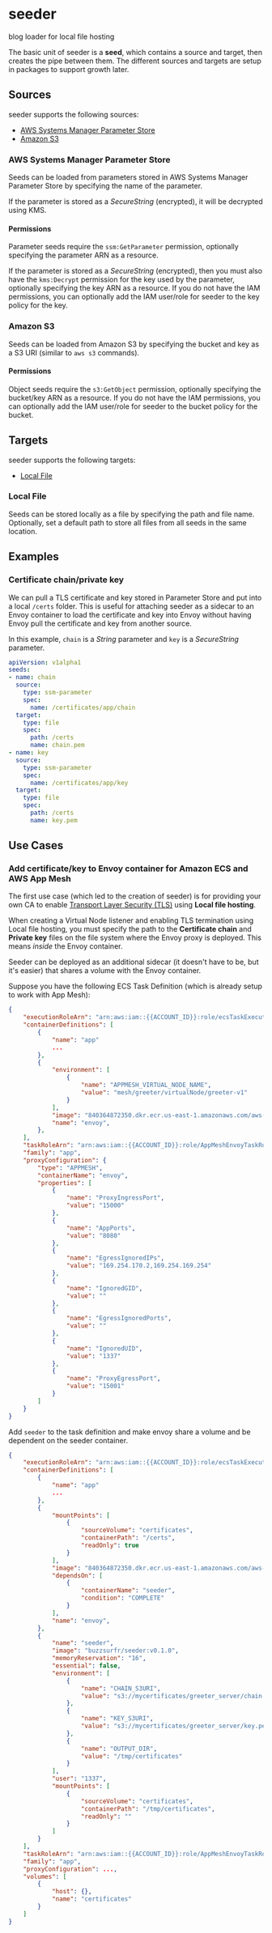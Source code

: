 # seeder
blog loader for local file hosting

The basic unit of seeder is a **seed**, which contains a source and target, then creates the pipe between them. The different sources and targets are setup in packages to support growth later.

## Sources

seeder supports the following sources:
* [AWS Systems Manager Parameter Store](#aws-systems-manager-parameter-store)
* [Amazon S3](#amazon-s3)

### AWS Systems Manager Parameter Store

Seeds can be loaded from parameters stored in AWS Systems Manager Parameter Store by specifying the name of the parameter.

If the parameter is stored as a _SecureString_ (encrypted), it will be decrypted using KMS.

#### Permissions

Parameter seeds require the `ssm:GetParameter` permission, optionally specifying the parameter ARN as a resource.

If the parameter is stored as a _SecureString_ (encrypted), then you must also have the `kms:Decrypt` permission for the key used by the parameter, optionally specifying the key ARN as a resource. If you do not have the IAM permissions, you can optionally add the IAM user/role for seeder to the key policy for the key.

### Amazon S3

Seeds can be loaded from Amazon S3 by specifying the bucket and key as a S3 URI (similar to `aws s3` commands).

#### Permissions

Object seeds require the `s3:GetObject` permission, optionally specifying the bucket/key ARN as a resource. If you do not have the IAM permissions, you can optionally add the IAM user/role for seeder to the bucket policy for the bucket.

## Targets

seeder supports the following targets:
* [Local File](#local-file)

### Local File

Seeds can be stored locally as a file by specifying the path and file name. Optionally, set a default path to store all files from all seeds in the same location.

## Examples

### Certificate chain/private key

We can pull a TLS certificate and key stored in Parameter Store and put into a local `/certs` folder. This is useful for attaching seeder as a sidecar to an Envoy container to load the certificate and key into Envoy without having Envoy pull the certificate and key from another source.

In this example, `chain` is a _String_ parameter and `key` is a _SecureString_ parameter.

```yaml
apiVersion: v1alpha1
seeds:
- name: chain
  source:
    type: ssm-parameter
    spec:
      name: /certificates/app/chain
  target:
    type: file
    spec:
      path: /certs
      name: chain.pem
- name: key
  source:
    type: ssm-parameter
    spec:
      name: /certificates/app/key
  target:
    type: file
    spec:
      path: /certs
      name: key.pem
```

## Use Cases

### Add certificate/key to Envoy container for Amazon ECS and AWS App Mesh

The first use case (which led to the creation of seeder) is for providing your own CA to enable [Transport Layer Security (TLS)](https://docs.aws.amazon.com/app-mesh/latest/userguide/tls.html) using **Local file hosting**.

When creating a Virtual Node listener and enabling TLS termination using Local file hosting, you must specify the path to the **Certificate chain** and **Private key** files on the file system where the Envoy proxy is deployed. This means _inside_ the Envoy container.

Seeder can be deployed as an additional sidecar (it doesn't have to be, but it's easier) that shares a volume with the Envoy container.

Suppose you have the following ECS Task Definition (which is already setup to work with App Mesh):

```json
{
    "executionRoleArn": "arn:aws:iam::{{ACCOUNT_ID}}:role/ecsTaskExecutionRole",
    "containerDefinitions": [
        {
            "name": "app"
            ...
        },
        {
            "environment": [
                {
                    "name": "APPMESH_VIRTUAL_NODE_NAME",
                    "value": "mesh/greeter/virtualNode/greeter-v1"
                }
            ],
            "image": "840364872350.dkr.ecr.us-east-1.amazonaws.com/aws-appmesh-envoy:v1.15.0.0-prod",
            "name": "envoy",
        },
    ],
    "taskRoleArn": "arn:aws:iam::{{ACCOUNT_ID}}:role/AppMeshEnvoyTaskRole",
    "family": "app",
    "proxyConfiguration": {
        "type": "APPMESH",
        "containerName": "envoy",
        "properties": [
            {
                "name": "ProxyIngressPort",
                "value": "15000"
            },
            {
                "name": "AppPorts",
                "value": "8080"
            },
            {
                "name": "EgressIgnoredIPs",
                "value": "169.254.170.2,169.254.169.254"
            },
            {
                "name": "IgnoredGID",
                "value": ""
            },
            {
                "name": "EgressIgnoredPorts",
                "value": ""
            },
            {
                "name": "IgnoredUID",
                "value": "1337"
            },
            {
                "name": "ProxyEgressPort",
                "value": "15001"
            }
        ]
    }
}
```

Add `seeder` to the task definition and make envoy share a volume and be dependent on the seeder container.

```json
{
    "executionRoleArn": "arn:aws:iam::{{ACCOUNT_ID}}:role/ecsTaskExecutionRole",
    "containerDefinitions": [
        {
            "name": "app"
            ...
        },
        {
            "mountPoints": [
                {
                    "sourceVolume": "certificates",
                    "containerPath": "/certs",
                    "readOnly": true
                }
            ],
            "image": "840364872350.dkr.ecr.us-east-1.amazonaws.com/aws-appmesh-envoy:v1.15.0.0-prod",
            "dependsOn": [
                {
                    "containerName": "seeder",
                    "condition": "COMPLETE"
                }
            ],
            "name": "envoy",
        },
        {
            "name": "seeder",
            "image": "buzzsurfr/seeder:v0.1.0",
            "memoryReservation": "16",
            "essential": false,
            "environment": [
                {
                    "name": "CHAIN_S3URI",
                    "value": "s3://mycertificates/greeter_server/chain.pem"
                },
                {
                    "name": "KEY_S3URI",
                    "value": "s3://mycertificates/greeter_server/key.pem"
                },
                {
                    "name": "OUTPUT_DIR",
                    "value": "/tmp/certificates"
                }
            ],
            "user": "1337",
            "mountPoints": [
                {
                    "sourceVolume": "certificates",
                    "containerPath": "/tmp/certificates",
                    "readOnly": ""
                }
            ]
        }
    ],
    "taskRoleArn": "arn:aws:iam::{{ACCOUNT_ID}}:role/AppMeshEnvoyTaskRole",
    "family": "app",
    "proxyConfiguration": ...,
    "volumes": [
        {
            "host": {},
            "name": "certificates"
        }
    ]
}
```
